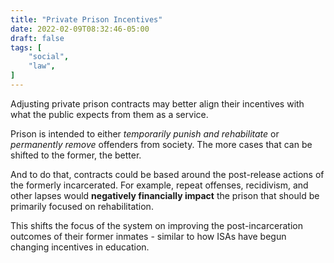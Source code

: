 ```yaml
---
title: "Private Prison Incentives"
date: 2022-02-09T08:32:46-05:00
draft: false
tags: [
	"social",
	"law",
]
---
```

Adjusting private prison contracts may better align their incentives with what the public expects from them as a service.

Prison is intended to either _temporarily punish and rehabilitate_ or _permanently remove_ offenders from society.  The more cases that can be shifted to the former, the better.

And to do that, contracts could be based around the post-release actions of the formerly incarcerated. For example, repeat offenses, recidivism, and other lapses would **negatively financially impact** the prison that should be primarily focused on rehabilitation.

This shifts the focus of the system on improving the post-incarceration outcomes of their former inmates - similar to how ISAs have begun changing incentives in education.
